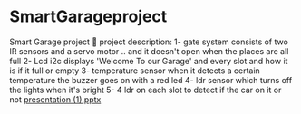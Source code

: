 # SmartGarageproject

Smart Garage project
🔵 project description:
1- gate system consists of two IR sensors and a servo motor .. and it doesn't open when the places are all full
2- Lcd i2c displays 'Welcome To our Garage' and every slot and how it is if it full or empty
3- temperature sensor when it detects a certain temperature the buzzer goes on with a red led
4- ldr sensor which turns off the lights when it's bright
5- 4 ldr on each slot to detect if the car on it or not 
[presentation (1).pptx](https://github.com/muhammedaddeell/embaddedsystems/files/9675586/presentation.1.pptx)

